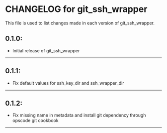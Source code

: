 # CHANGELOG for git_ssh_wrapper

This file is used to list changes made in each version of git_ssh_wrapper.

## 0.1.0:

* Initial release of git_ssh_wrapper

- - - 

## 0.1.1:

* Fix default values for ssh_key_dir and ssh_wrapper_dir

- - - 
## 0.1.2:

* Fix missing name in metadata and install git dependency through opscode git cookbook

- - - 
